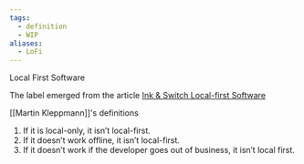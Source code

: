 ```yaml
---
tags:
  - definition
  - WIP
aliases:
  - LoFi
---
```

Local First Software

The label emerged from the article [Ink & Switch Local-first Software](https://www.inkandswitch.com/local-first/)

[[Martin Kleppmann]]'s definitions

1. If it is local-only, it isn’t local-first.
2. If it doesn’t work offline, it isn’t local-first.
3. If it doesn’t work if the developer goes out of business, it isn’t local first.